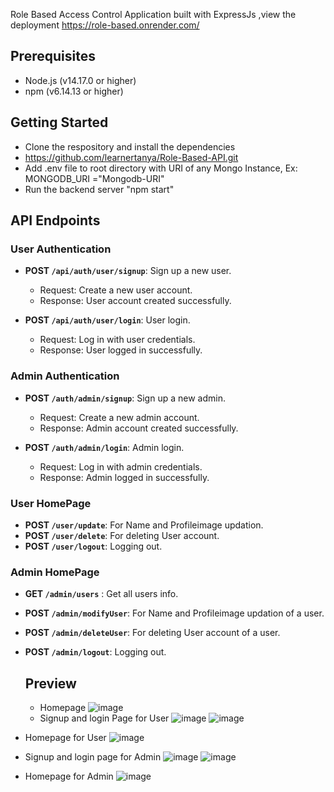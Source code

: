 Role Based Access Control Application built with ExpressJs ,view the deployment https://role-based.onrender.com/
## Prerequisites

- Node.js (v14.17.0 or higher)
- npm (v6.14.13 or higher)
## Getting Started
- Clone the respository and install the dependencies
- https://github.com/learnertanya/Role-Based-API.git
- Add .env file to root directory with URI of any Mongo Instance,
  Ex: MONGODB_URI ="Mongodb-URI"
- Run the backend server "npm start"
## API Endpoints

### User Authentication

- **POST `/api/auth/user/signup`**: Sign up a new user.
  - Request: Create a new user account.
  - Response: User account created successfully.

- **POST `/api/auth/user/login`**: User login.
  - Request: Log in with user credentials.
  - Response: User logged in successfully.

### Admin Authentication

- **POST `/auth/admin/signup`**: Sign up a new admin.
  - Request: Create a new admin account.
  - Response: Admin account created successfully.

- **POST `/auth/admin/login`**: Admin login.
  - Request: Log in with admin credentials.
  - Response: Admin logged in successfully.
### User HomePage
- **POST `/user/update`**: For Name and Profileimage updation.
- **POST `/user/delete`**: For deleting User account.
- **POST `/user/logout`**: Logging out.
### Admin HomePage
- **GET `/admin/users`** : Get all users info.
- **POST `/admin/modifyUser`**: For Name and Profileimage updation of a user.
- **POST `/admin/deleteUser`**: For deleting User account of a user.
- **POST `/admin/logout`**: Logging out.

  ## Preview
  - Homepage
![image](https://github.com/learnertanya/Role-Based-API/assets/94377598/041267c0-8f43-4202-8d85-d46d3b923b3a)
  - Signup and login Page for User
![image](https://github.com/learnertanya/Role-Based-API/assets/94377598/1b9688e0-2eba-44cc-b939-f0b9e0efb43c)
![image](https://github.com/learnertanya/Role-Based-API/assets/94377598/90816fe2-eba7-475b-af02-b61773aee473)
- Homepage for User
![image](https://github.com/learnertanya/Role-Based-API/assets/94377598/0a15648c-ee95-4924-8c82-7ebe1d86b702)
- Signup and login page for Admin
  ![image](https://github.com/learnertanya/Role-Based-API/assets/94377598/2b882e52-2f58-4a0f-bc38-f51a938493f2)
  ![image](https://github.com/learnertanya/Role-Based-API/assets/94377598/d82a4b02-36ce-42af-92c0-e4d0cda19b19)
- Homepage for Admin
![image](https://github.com/learnertanya/Role-Based-API/assets/94377598/d9e35a6e-0f62-4c50-82f5-4c826947d2c0)





  

   


